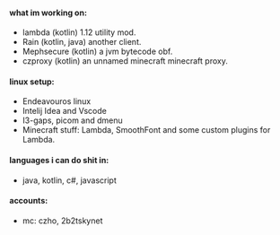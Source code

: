 #### what im working on:

- lambda (kotlin) 1.12 utility mod.
- Rain (kotlin, java) another client.
- Mephsecure  (kotlin) a jvm bytecode obf.
- czproxy (kotlin) an unnamed minecraft minecraft proxy.

#### linux setup:
- Endeavouros linux
- Intelij Idea and Vscode
- I3-gaps, picom and dmenu
- Minecraft stuff: Lambda, SmoothFont and some custom plugins for Lambda.

#### languages i can do shit in:
- java, kotlin, c#, javascript

#### accounts:
- mc: czho, 2b2tskynet
